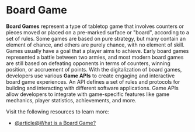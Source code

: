 # Board Game

**Board Games** represent a type of tabletop game that involves counters or pieces moved or placed on a pre-marked surface or "board", according to a set of rules. Some games are based on pure strategy, but many contain an element of chance, and others are purely chance, with no element of skill. Games usually have a goal that a player aims to achieve. Early board games represented a battle between two armies, and most modern board games are still based on defeating opponents in terms of counters, winning position, or accruement of points. With the digitalization of board games, developers use various **Game APIs** to create engaging and interactive board game experiences. An API defines a set of rules and protocols for building and interacting with different software applications. Game APIs allow developers to integrate with game-specific features like game mechanics, player statistics, achievements, and more.

Visit the following resources to learn more:

- [@article@What is a Board Game?](https://code.tutsplus.com/how-to-learn-board-game-design-and-development--gamedev-11607a)
